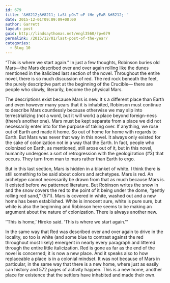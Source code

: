 ```yaml
---
id: 679
title: '&#8212;&#8211; LaSt pOsT oF tHe yEaR &#8212;-'
date: 2015-12-01T09:09:09+00:00
author: Garrett
layout: post
guid: http://lindsaythomas.net/engl3560/?p=679
permalink: /2015/12/01/last-post-of-the-year/
categories:
  - Blog 10
---
```

“This is where we start again.” In just a few thoughts, Robinson buries old Mars—the Mars described over and over again rolling like the dunes mentioned in the italicized last section of the novel. Throughout the entire novel, there is so much discussion of red. The red rock beneath the feet, the purely descriptive part at the beginning of the Crucible— there are people who slowly, literarily, become the physical Mars.

The descriptions exist because Mars is new. It s a different place than Earth and even however many years that it is inhabited, Robinson must continue to describe Mars countlessly because otherwise we may slip into terrestrializing (not a word, but it will work) a place beyond foreign-ness (there’s another one). Mars must be kept separate from a place we did not necessarily enter into for the purpose of taking over. If anything, we rose out of Earth and made it home. So out of home for home with regards to Earth. But Mars was never that way in this novel. It always only existed for the sake of colonization not in a way that the Earth. In fact, people who colonized on Earth, as mentioned, still arose out of it, but in this novel, humanity undergoes a sort of retrogression with the geologization (#3) that occurs. They turn from man to mars rather than Earth to ergo.

But in this last section, Mars is hidden in a blanket of white. I think there is still something to be said about colors and archetypes. Mars is red. An archetype cannot necessarily be drawn from that as much because Mars is. It existed before we patterned literature. But Robinson writes the snow in and the snow covers the red to the point of it being under the dome, “gently rolling red sand,” (571). Mars is covered in white, washed out and a new home has been established. White is innocent sure, white is pure sure, but white is also the beginning and Robinson here seems to be making an argument about the nature of colonization. There is always another new.

‘’This is home,’ Hiroko said. ‘This is where we start again.’”

In the same way that Red was described over and over again to drive in the locality, so too is white (and some blue to contrast against the red throughout most likely) emergent in nearly every paragraph and littered through the entire little italicization. Red is gone as far as the end of the novel is concerned; it is now a new place. And it speaks also to how replaceable a place is in a colonial mindset. It was not because of Mars in particular, in the same way that there is a new home, where just as easily can history and 572 pages of activity happen. This is a new home, another place for existence that the settlers have inhabited and made their own.